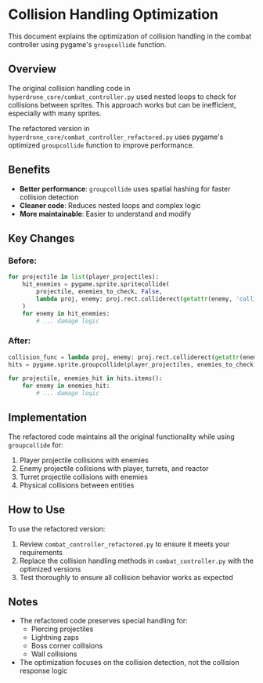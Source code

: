 # Collision Handling Optimization

This document explains the optimization of collision handling in the combat controller using pygame's `groupcollide` function.

## Overview

The original collision handling code in `hyperdrone_core/combat_controller.py` used nested loops to check for collisions between sprites. This approach works but can be inefficient, especially with many sprites.

The refactored version in `hyperdrone_core/combat_controller_refactored.py` uses pygame's optimized `groupcollide` function to improve performance.

## Benefits

- **Better performance**: `groupcollide` uses spatial hashing for faster collision detection
- **Cleaner code**: Reduces nested loops and complex logic
- **More maintainable**: Easier to understand and modify

## Key Changes

### Before:
```python
for projectile in list(player_projectiles):
    hit_enemies = pygame.sprite.spritecollide(
        projectile, enemies_to_check, False, 
        lambda proj, enemy: proj.rect.colliderect(getattr(enemy, 'collision_rect', enemy.rect))
    )
    for enemy in hit_enemies:
        # ... damage logic
```

### After:
```python
collision_func = lambda proj, enemy: proj.rect.colliderect(getattr(enemy, 'collision_rect', enemy.rect))
hits = pygame.sprite.groupcollide(player_projectiles, enemies_to_check, False, False, collision_func)

for projectile, enemies_hit in hits.items():
    for enemy in enemies_hit:
        # ... damage logic
```

## Implementation

The refactored code maintains all the original functionality while using `groupcollide` for:

1. Player projectile collisions with enemies
2. Enemy projectile collisions with player, turrets, and reactor
3. Turret projectile collisions with enemies
4. Physical collisions between entities

## How to Use

To use the refactored version:

1. Review `combat_controller_refactored.py` to ensure it meets your requirements
2. Replace the collision handling methods in `combat_controller.py` with the optimized versions
3. Test thoroughly to ensure all collision behavior works as expected

## Notes

- The refactored code preserves special handling for:
  - Piercing projectiles
  - Lightning zaps
  - Boss corner collisions
  - Wall collisions
- The optimization focuses on the collision detection, not the collision response logic